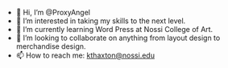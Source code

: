 - 👋 Hi, I’m @ProxyAngel
- 👀 I’m interested in taking my skills to the next level.
- 🌱 I’m currently learning Word Press at Nossi College of Art.
- 💞️ I’m looking to collaborate on anything from layout design to merchandise design.
- 📫 How to reach me: kthaxton@nossi.edu

<!---
ProxyAngel/ProxyAngel is a ✨ special ✨ repository because its `README.md` (this file) appears on your GitHub profile.
You can click the Preview link to take a look at your changes.
--->
